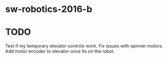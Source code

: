 # sw-robotics-2016-b

# TODO
Test if my temporary elevator controls work.
Fix issues with spinner motors.
Add motor encoder to elevator once its on the robot.

